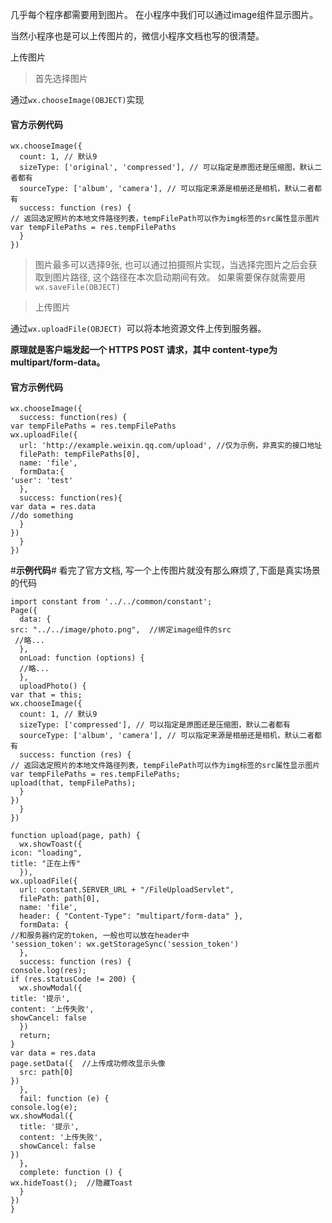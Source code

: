 
几乎每个程序都需要用到图片。 
在小程序中我们可以通过image组件显示图片。

当然小程序也是可以上传图片的，微信小程序文档也写的很清楚。

上传图片
> 首先选择图片

通过`wx.chooseImage(OBJECT)`实现



#### 官方示例代码 ####

    wx.chooseImage({
      count: 1, // 默认9
      sizeType: ['original', 'compressed'], // 可以指定是原图还是压缩图，默认二者都有
      sourceType: ['album', 'camera'], // 可以指定来源是相册还是相机，默认二者都有
      success: function (res) {
    // 返回选定照片的本地文件路径列表，tempFilePath可以作为img标签的src属性显示图片
    var tempFilePaths = res.tempFilePaths
      }
    })

> 图片最多可以选择9张, 也可以通过拍摄照片实现，当选择完图片之后会获取到图片路径, 这个路径在本次启动期间有效。 
> 如果需要保存就需要用`wx.saveFile(OBJECT)`

> 上传图片

通过`wx.uploadFile(OBJECT) `可以将本地资源文件上传到服务器。

**原理就是客户端发起一个 HTTPS POST 请求，其中 content-type为 multipart/form-data。**





#### 官方示例代码 ####

    wx.chooseImage({
      success: function(res) {
    var tempFilePaths = res.tempFilePaths
    wx.uploadFile({
      url: 'http://example.weixin.qq.com/upload', //仅为示例，非真实的接口地址
      filePath: tempFilePaths[0],
      name: 'file',
      formData:{
    'user': 'test'
      },
      success: function(res){
    var data = res.data
    //do something
      }
    })
      }
    })

#**示例代码**#
看完了官方文档, 写一个上传图片就没有那么麻烦了,下面是真实场景的代码

    import constant from '../../common/constant';
    Page({
      data: {
    src: "../../image/photo.png",  //绑定image组件的src
     //略...
      },
      onLoad: function (options) {
      //略... 
      },
      uploadPhoto() {
    var that = this; 
    wx.chooseImage({
      count: 1, // 默认9
      sizeType: ['compressed'], // 可以指定是原图还是压缩图，默认二者都有
      sourceType: ['album', 'camera'], // 可以指定来源是相册还是相机，默认二者都有
      success: function (res) {
    // 返回选定照片的本地文件路径列表，tempFilePath可以作为img标签的src属性显示图片
    var tempFilePaths = res.tempFilePaths;
    upload(that, tempFilePaths);
      }
    })
      }
    })
    
    function upload(page, path) {
      wx.showToast({
    icon: "loading",
    title: "正在上传"
      }),
    wx.uploadFile({
      url: constant.SERVER_URL + "/FileUploadServlet",
      filePath: path[0], 
      name: 'file',
      header: { "Content-Type": "multipart/form-data" },
      formData: {
    //和服务器约定的token, 一般也可以放在header中
    'session_token': wx.getStorageSync('session_token')
      },
      success: function (res) {
    console.log(res);
    if (res.statusCode != 200) { 
      wx.showModal({
    title: '提示',
    content: '上传失败',
    showCancel: false
      })
      return;
    }
    var data = res.data
    page.setData({  //上传成功修改显示头像
      src: path[0]
    })
      },
      fail: function (e) {
    console.log(e);
    wx.showModal({
      title: '提示',
      content: '上传失败',
      showCancel: false
    })
      },
      complete: function () {
    wx.hideToast();  //隐藏Toast
      }
    })
    }